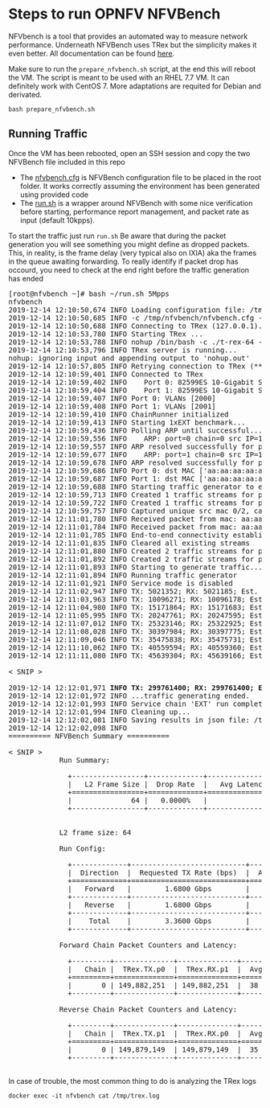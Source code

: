 # Steps to run OPNFV NFVBench
NFVbench is a tool that provides an automated way to measure network performance.
Underneath NFVBench uses TRex but the simplicity makes it even better.
All documentation can be found [here](https://docs.opnfv.org/en/stable-fraser/submodules/nfvbench/docs/testing/user/userguide/index.html).

Make sure to run the ```prepare_nfvbench.sh``` script, at the end this will reboot the VM. The script is meant to be used with an RHEL 7.7 VM. It can definitely work with CentOS 7. More adaptations are requited for Debian and derivated.
```
bash prepare_nfvbench.sh
```
## Running Traffic
Once the VM has been rebooted, open an SSH session and copy the two NFVBench file included in this repo
- The [nfvbench.cfg](nfvbench/nfvbench.cfg) is NFVBench configuration file to be placed in the root folder. It works correctly assuming the environment has been generated using provided code
- The [run.sh](nfvbench/run.sh) is a wrapper around NFVBench with some nice verification before starting, performance report management, and packet rate as input (default 10kpps).

To start the traffic just run ```run.sh```
Be aware that during the packet generation you will see something you might define as dropped packets.
This, in reality, is the frame delay (very typical also on IXIA) aka the frames in the queue awaiting forwarding.
To really identify if packet drop has occourd, you need to check at the end right before the traffic generation has ended
<pre>
[root@nfvbench ~]# bash ~/run.sh 5Mpps
nfvbench
2019-12-14 12:10:50,674 INFO Loading configuration file: /tmp/nfvbench/nfvbench.cfg
2019-12-14 12:10:50,685 INFO -c /tmp/nfvbench/nfvbench.cfg --rate 5Mpps --json /tmp/nfvbench/results/result_12_14_19-07_10_49.json
2019-12-14 12:10:50,688 INFO Connecting to TRex (127.0.0.1)...
2019-12-14 12:10:53,780 INFO Starting TRex ...
2019-12-14 12:10:53,788 INFO nohup /bin/bash -c ./t-rex-64 -i -c 4 --iom 0 --no-scapy-server --unbind-unused-ports --close-at-end  --vlan --hdrh --mbuf-factor 0.2 --cfg /etc/trex_cfg.yaml &> /tmp/trex.log & disown
2019-12-14 12:10:53,796 INFO TRex server is running...
nohup: ignoring input and appending output to 'nohup.out'
2019-12-14 12:10:57,805 INFO Retrying connection to TRex (*** [RPC] - Failed to get server response from tcp://127.0.0.1:4501)...
2019-12-14 12:10:59,401 INFO Connected to TRex
2019-12-14 12:10:59,402 INFO    Port 0: 82599ES 10-Gigabit SFI/SFP+ Network Connection speed=10Gbps mac=90:e2:ba:7a:b2:b5 pci=0000:00:06.0 driver=net_ixgbe
2019-12-14 12:10:59,404 INFO    Port 1: 82599ES 10-Gigabit SFI/SFP+ Network Connection speed=10Gbps mac=90:e2:ba:7a:b2:b4 pci=0000:00:07.0 driver=net_ixgbe
2019-12-14 12:10:59,407 INFO Port 0: VLANs [2000]
2019-12-14 12:10:59,408 INFO Port 1: VLANs [2001]
2019-12-14 12:10:59,410 INFO ChainRunner initialized
2019-12-14 12:10:59,413 INFO Starting 1xEXT benchmark...
2019-12-14 12:10:59,436 INFO Polling ARP until successful...
2019-12-14 12:10:59,556 INFO    ARP: port=0 chain=0 src IP=10.10.1.2 dst IP=10.10.1.1 -> MAC=aa:aa:aa:aa:aa:21
2019-12-14 12:10:59,557 INFO ARP resolved successfully for port 0
2019-12-14 12:10:59,677 INFO    ARP: port=1 chain=0 src IP=10.10.2.2 dst IP=10.10.2.1 -> MAC=aa:aa:aa:aa:aa:22
2019-12-14 12:10:59,678 INFO ARP resolved successfully for port 1
2019-12-14 12:10:59,686 INFO Port 0: dst MAC ['aa:aa:aa:aa:aa:21']
2019-12-14 12:10:59,687 INFO Port 1: dst MAC ['aa:aa:aa:aa:aa:22']
2019-12-14 12:10:59,688 INFO Starting traffic generator to ensure end-to-end connectivity
2019-12-14 12:10:59,713 INFO Created 1 traffic streams for port 0.
2019-12-14 12:10:59,722 INFO Created 1 traffic streams for port 1.
2019-12-14 12:10:59,757 INFO Captured unique src mac 0/2, capturing return packets (retry 1/100)...
2019-12-14 12:11:01,780 INFO Received packet from mac: aa:aa:aa:aa:aa:22 (chain=0, port=1)
2019-12-14 12:11:01,784 INFO Received packet from mac: aa:aa:aa:aa:aa:21 (chain=0, port=0)
2019-12-14 12:11:01,785 INFO End-to-end connectivity established
2019-12-14 12:11:01,835 INFO Cleared all existing streams
2019-12-14 12:11:01,880 INFO Created 2 traffic streams for port 0.
2019-12-14 12:11:01,892 INFO Created 2 traffic streams for port 1.
2019-12-14 12:11:01,893 INFO Starting to generate traffic...
2019-12-14 12:11:01,894 INFO Running traffic generator
2019-12-14 12:11:01,921 INFO Service mode is disabled
2019-12-14 12:11:02,947 INFO TX: 5021352; RX: 5021185; Est. Dropped: 167; Est. Drop rate: 0.0033%
2019-12-14 12:11:03,963 INFO TX: 10096271; RX: 10096178; Est. Dropped: 93; Est. Drop rate: 0.0009%
2019-12-14 12:11:04,980 INFO TX: 15171864; RX: 15171683; Est. Dropped: 181; Est. Drop rate: 0.0012%
2019-12-14 12:11:05,995 INFO TX: 20247761; RX: 20247595; Est. Dropped: 166; Est. Drop rate: 0.0008%
2019-12-14 12:11:07,012 INFO TX: 25323146; RX: 25322925; Est. Dropped: 221; Est. Drop rate: 0.0009%
2019-12-14 12:11:08,028 INFO TX: 30397984; RX: 30397775; Est. Dropped: 209; Est. Drop rate: 0.0007%
2019-12-14 12:11:09,046 INFO TX: 35475838; RX: 35475731; Est. Dropped: 107; Est. Drop rate: 0.0003%
2019-12-14 12:11:10,062 INFO TX: 40559594; RX: 40559360; Est. Dropped: 234; Est. Drop rate: 0.0006%
2019-12-14 12:11:11,080 INFO TX: 45639304; RX: 45639166; Est. Dropped: 138; Est. Drop rate: 0.0003%

< SNIP >

2019-12-14 12:12:01,971 <b>INFO TX: 299761400; RX: 299761400; Est. Dropped: 0;</b> Est. Drop rate: 0.0000%
2019-12-14 12:12:01,972 INFO ...traffic generating ended.
2019-12-14 12:12:01,993 INFO Service chain 'EXT' run completed.
2019-12-14 12:12:01,994 INFO Cleaning up...
2019-12-14 12:12:02,081 INFO Saving results in json file: /tmp/nfvbench/results/result_12_14_19-07_10_49.json...
2019-12-14 12:12:02,098 INFO
========== NFVBench Summary ==========

< SNIP >
            Run Summary:

              +-----------------+-------------+----------------------+----------------------+----------------------+
              |   L2 Frame Size |  Drop Rate  |   Avg Latency (usec) |   Min Latency (usec) |   Max Latency (usec) |
              +=================+=============+======================+======================+======================+
              |              64 |   0.0000%   |                   35 |                   10 |                  967 |
              +-----------------+-------------+----------------------+----------------------+----------------------+


            L2 frame size: 64

            Run Config:

              +-------------+---------------------------+------------------------+-----------------+---------------------------+------------------------+-----------------+
              |  Direction  |  Requested TX Rate (bps)  |  Actual TX Rate (bps)  |  RX Rate (bps)  |  Requested TX Rate (pps)  |  Actual TX Rate (pps)  |  RX Rate (pps)  |
              +=============+===========================+========================+=================+===========================+========================+=================+
              |   Forward   |        1.6800 Gbps        |      1.6787 Gbps       |   1.6787 Gbps   |       2,500,000 pps       |     2,498,037 pps      |  2,498,037 pps  |
              +-------------+---------------------------+------------------------+-----------------+---------------------------+------------------------+-----------------+
              |   Reverse   |        1.6800 Gbps        |      1.6786 Gbps       |   1.6786 Gbps   |       2,500,000 pps       |     2,497,985 pps      |  2,497,985 pps  |
              +-------------+---------------------------+------------------------+-----------------+---------------------------+------------------------+-----------------+
              |    Total    |        3.3600 Gbps        |      3.3573 Gbps       |   3.3573 Gbps   |       5,000,000 pps       |     4,996,022 pps      |  4,996,022 pps  |
              +-------------+---------------------------+------------------------+-----------------+---------------------------+------------------------+-----------------+

            Forward Chain Packet Counters and Latency:

              +---------+--------------+--------------+------------+------------+------------+
              |   Chain |  TRex.TX.p0  |  TRex.RX.p1  |  Avg lat.  |  Min lat.  |  Max lat.  |
              +=========+==============+==============+============+============+============+
              |       0 | 149,882,251  | 149,882,251  |  38 usec   |  10 usec   |  967 usec  |
              +---------+--------------+--------------+------------+------------+------------+

            Reverse Chain Packet Counters and Latency:

              +---------+--------------+--------------+------------+------------+------------+
              |   Chain |  TRex.TX.p1  |  TRex.RX.p0  |  Avg lat.  |  Min lat.  |  Max lat.  |
              +=========+==============+==============+============+============+============+
              |       0 | 149,879,149  | 149,879,149  |  35 usec   |  10 usec   |  962 usec  |
              +---------+--------------+--------------+------------+------------+------------+

</pre>
In case of trouble, the most common thing to do is analyzing the TRex logs

```
docker exec -it nfvbench cat /tmp/trex.log
```

